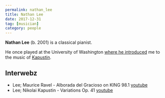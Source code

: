 ```yaml
---
permalink: nathan_lee
title: Nathan Lee
date: 2017-12-31
tag: [musician]
category: people
---
```


**Nathan Lee** (b. 2001) is a classical pianist. 

He once played at the University of Washington [where he introduced](https://music.washington.edu/events/2017-10-08/catch-rising-star-nathan-lee-piano) me to the music of [Kapustin](kapustin).

## Interwebz

* Lee; Maurice Ravel - Alborada del Gracioso on KING 98.1 [youtube](https://www.youtube.com/watch?v=QRGsm1prcaA)
* Lee; Nikolai Kapustin - Variations Op. 41 [youtube](https://www.youtube.com/watch?v=l84jYtNwrSs)
